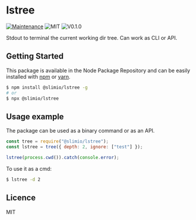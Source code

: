 # lstree
[![Maintenance](https://img.shields.io/badge/Maintained%3F-yes-green.svg)](https://github.com/SlimIO/lstree/commit-activity)
![MIT](https://img.shields.io/github/license/mashape/apistatus.svg)
![V0.1.0](https://img.shields.io/badge/version-0.1.0-blue.svg)

Stdout to terminal the current working dir tree. Can work as CLI or API.

## Getting Started
This package is available in the Node Package Repository and can be easily installed with [npm](https://docs.npmjs.com/getting-started/what-is-npm) or [yarn](https://yarnpkg.com).

```bash
$ npm install @slimio/lstree -g
# or
$ npx @slimio/lstree
```

## Usage example
The package can be used as a binary command or as an API.

```js
const tree = require("@slimio/lstree");
const lstree = tree({ depth: 2, ignore: ["test"] });

lstree(process.cwd()).catch(console.error);
```

To use it as a cmd:
```bash
$ lstree -d 2
```

## Licence
MIT
